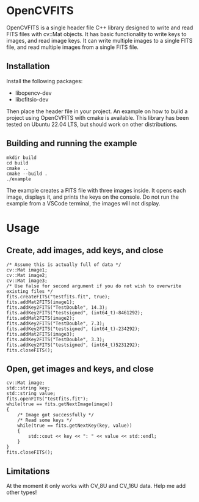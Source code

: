 # OpenCVFITS
OpenCVFITS is a single header file C++ library designed to write and read FITS
files with cv::Mat objects. It has basic functionality to write keys to images, and read image keys. 
It can write multiple images to a single FITS file, and read multiple images from a single FITS file.

## Installation
Install the following packages:
- libopencv-dev
- libcfitsio-dev
  
Then place the header file in your project. An example on how to build a project using OpenCVFITS with cmake is available. This 
library has been tested on Ubuntu 22.04 LTS, but should work on other distributions.

## Building and running the example
```
mkdir build
cd build
cmake ..
cmake --build .
./example
```

The example creates a FITS file with three images inside. It opens each image, 
displays it, and prints the keys on the console. Do not run the example from a VSCode terminal, the images will not display.

# Usage
## Create, add images, add keys, and close
```
/* Assume this is actually full of data */
cv::Mat image1;
cv::Mat image2;
cv::Mat image3;
/* Use false for second argument if you do not wish to overwrite existing files */
fits.createFITS("testfits.fit", true);
fits.addMat2FITS(image1);
fits.addKey2FITS("TestDouble", 14.3);
fits.addKey2FITS("testsigned", (int64_t)-8461292);
fits.addMat2FITS(image2);
fits.addKey2FITS("TestDouble", 7.3);
fits.addKey2FITS("testsigned", (int64_t)-234292);
fits.addMat2FITS(image3);
fits.addKey2FITS("TestDouble", 3.3);
fits.addKey2FITS("testsigned", (int64_t)5231292);
fits.closeFITS();
```

## Open, get images and keys, and close
```
cv::Mat image;
std::string key;
std::string value;
fits.openFITS("testfits.fit");
while(true == fits.getNextImage(image))
{
    /* Image got successfully */
    /* Read some keys */
    while(true == fits.getNextKey(key, value))
    {
        std::cout << key << ": " << value << std::endl;
    }
}
fits.closeFITS();
```

## Limitations
At the moment it only works with CV_8U and CV_16U data. Help me add other types!
